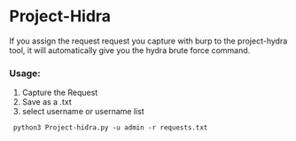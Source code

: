 # Project-Hidra
If you assign the request request you capture with burp to the project-hydra tool, it will automatically give you the hydra brute force command.



### Usage:
1. Capture the Request
2. Save as a .txt
3. select username or username list
 ```
  python3 Project-hidra.py -u admin -r requests.txt
 ```
